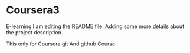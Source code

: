 # Coursera3
E-learning
I am editing the README file. Adding some more details about the project description.


This only for Coursera git And github Course.
